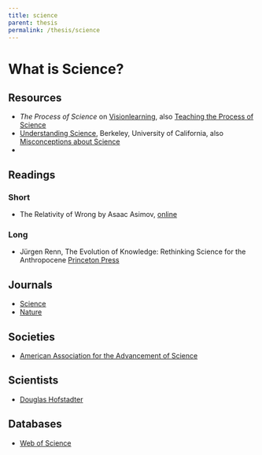 ```yaml
---
title: science
parent: thesis
permalink: /thesis/science
---
```


# What is Science?

## Resources

* *The Process of Science* on [Visionlearning](https://www.visionlearning.com/en/library/Process-of-Science/), also [Teaching the Process of Science](https://serc.carleton.edu/sp/process_of_science)
* [Understanding Science](https://undsci.berkeley.edu/), Berkeley, University of California, also [Misconceptions about Science](https://undsci.berkeley.edu/teaching/misconceptions.php)
* 

## Readings

### Short

* The Relativity of Wrong by Asaac Asimov, [online](https://skepticalinquirer.org/1989/10/the-relativity-of-wrong/)


### Long

* Jürgen Renn, The Evolution of Knowledge: Rethinking Science for the Anthropocene [Princeton Press](https://press.princeton.edu/books/hardcover/9780691171982/the-evolution-of-knowledge)

## Journals

* [Science](https://www.science.org/)
* [Nature](https://www.nature.com/)

## Societies

* [American Association for the Advancement of Science](https://www.aaas.org/)

## Scientists 
* [Douglas Hofstadter](https://en.wikipedia.org/wiki/Douglas_Hofstadter)


## Databases

* [Web of Science](https://webofscience.com/)
